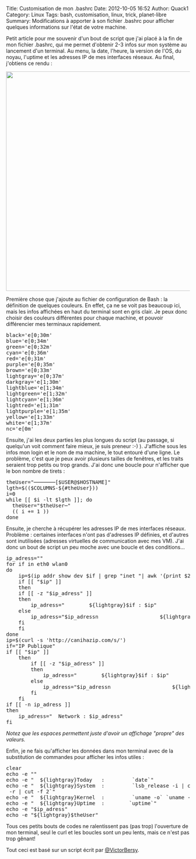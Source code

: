 Title: Customisation de mon .bashrc
Date: 2012-10-05 16:52
Author: Quack1
Category: Linux
Tags: bash, customisation, linux, trick, planet-libre
Summary: Modifications à apporter à son fichier .bashrc pour afficher quelques informations sur l'état de votre machine.

Petit article pour me souvenir d'un bout de script que j'ai placé à la
fin de mon fichier .bashrc, qui me permet d'obtenir 2-3 infos sur mon
système au lancement d'un terminal. Au menu, la date, l'heure, la
version de l'OS, du noyau, l'uptime et les adresses IP de mes interfaces
réseaux. Au final, j'obtiens ce rendu :

<img src="static/upload/custombash.png" width="600" align="center" />

Première chose que j'ajoute au fichier de configuration de Bash : la
définition de quelques couleurs. En effet, ça ne se voit pas beaucoup
ici, mais les infos affichées en haut du terminal sont en gris clair. Je
peux donc choisir des couleurs différentes pour chaque machine, et
pouvoir différencier mes terminaux rapidement.

<pre>
black='e[0;30m'
blue='e[0;34m'
green='e[0;32m'
cyan='e[0;36m'
red='e[0;31m'
purple='e[0;35m'
brown='e[0;33m'
lightgray='e[0;37m'
darkgray='e[1;30m'
lightblue='e[1;34m'
lightgreen='e[1;32m'
lightcyan='e[1;36m'
lightred='e[1;31m'
lightpurple='e[1;35m'
yellow='e[1;33m'
white='e[1;37m'
nc='e[0m'
</pre>

Ensuite, j'ai les deux parties les plus longues du script (au passage,
si quelqu'un voit comment faire mieux, je suis preneur :-) ). J'affiche
sous les infos mon login et le nom de ma machine, le tout entouré d'une
ligne. Le problème, c'est que je peux avoir plusieurs tailles de
fenêtres, et les traits seraient trop petits ou trop grands. J'ai donc
une boucle pour n'afficher que le bon nombre de tirets :

<pre>
theUser="───────[$USER@$HOSTNAME]"
lgth=$(($COLUMNS-${#theUser}))
i=0
while [[ $i -lt $lgth ]]; do
  theUser="$theUser─"
  (( i += 1 ))
done
</pre>

Ensuite, je cherche à récupérer les adresses IP de mes interfaces
réseaux. Problème : certaines interfaces n'ont pas d'adresses IP
définies, et d'autres sont inutilisées (adresses virtuelles de
communication avec mes VM). J'ai donc un bout de script un peu moche
avec une boucle et des conditions...

<pre>
ip_adress=""
for if in eth0 wlan0
do
    ip=$(ip addr show dev $if | grep "inet "| awk '{print $2}')
    if [[ "$ip" ]] 
    then
	if [[ -z "$ip_adress" ]]
	then
	    ip_adress="        ${lightgray}$if : $ip" 
	else
	    ip_adress="$ip_adressn                    ${lightgray}$if : $ip"
	fi
    fi
done
ip=$(curl -s 'http://canihazip.com/s/')
if="IP Publique"
if [[ "$ip" ]]
    then
        if [[ -z "$ip_adress" ]]
        then
            ip_adress="        ${lightgray}$if : $ip"
        else
            ip_adress="$ip_adressn                    ${lightgray}$if : $ip"
        fi
    fi
if [[ -n ip_adress ]]
then
    ip_adress="  Network : $ip_adress"
fi
</pre>

*Notez que les espaces permettent juste d'avoir un affichage "propre"
des valeurs.*

Enfin, je ne fais qu'afficher les données dans mon terminal avec de la
substitution de commandes pour afficher les infos utiles :

<pre>
clear
echo -e ""
echo -e "  ${lightgray}Today   :         `date`"
echo -e "  ${lightgray}System  :         `lsb_release -i | cut -f 2` - `lsb_release -c | cut -f 2` - `lsb_release
 -r | cut -f 2`"
echo -e "  ${lightgray}Kernel  :         `uname -o` `uname -r` - `uname -m`"
echo -e "  ${lightgray}Uptime  :        `uptime`"
echo -e "$ip_adress"
echo -e "${lightgray}$theUser"
</pre>

Tous ces petits bouts de codes ne ralentissent pas (pas trop)
l'ouverture de mon terminal, seul le curl et les boucles sont un peu
lents, mais ce n'est pas trop gênant!

Tout ceci est basé sur un script écrit par [@VictorBersy][].

[@VictorBersy]: https://twitter.com/VictorBersy/status/233125380423311361 "@VictorBersy"
